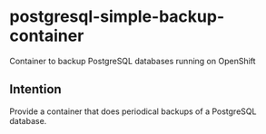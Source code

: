# postgresql-simple-backup-container
Container to backup PostgreSQL databases running on OpenShift

## Intention
Provide a container that does periodical backups of a PostgreSQL database.
